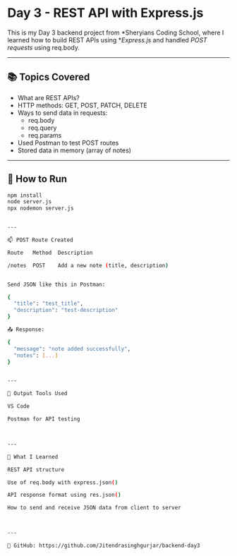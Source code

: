 # Day 3 - REST API with Express.js

This is my Day 3 backend project from *Sheryians Coding School, where I learned how to build REST APIs using **Express.js* and handled *POST requests* using req.body.

---

## 📚 Topics Covered

- What are REST APIs?
- HTTP methods: GET, POST, PATCH, DELETE
- Ways to send data in requests:
  - req.body
  - req.query
  - req.params
- Used Postman to test POST routes
- Stored data in memory (array of notes)

---

## 🚀 How to Run

```bash
npm install
node server.js
npx nodemon server.js


---

📫 POST Route Created

Route	Method	Description

/notes	POST	Add a new note (title, description)


Send JSON like this in Postman:

{
  "title": "test_title",
  "description": "test-description"
}

📤 Response:

{
  "message": "note added successfully",
  "notes": [...]
}


---

📌 Output Tools Used

VS Code

Postman for API testing



---

🧠 What I Learned

REST API structure

Use of req.body with express.json()

API response format using res.json()

How to send and receive JSON data from client to server



---

🔗 GitHub: https://github.com/Jitendrasinghgurjar/backend-day3
